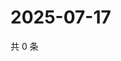 # 2025-07-17

共 0 条

<!-- BEGIN ZHIHUQUESTIONS -->
<!-- 最后更新时间 Thu Jul 17 2025 09:00:18 GMT+0800 (China Standard Time) -->

<!-- END ZHIHUQUESTIONS -->
